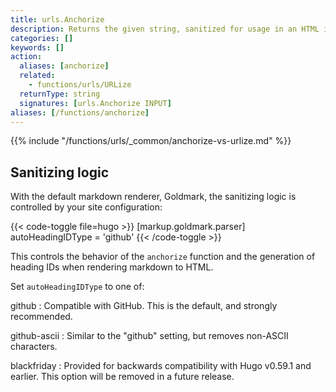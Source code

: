 ```yaml
---
title: urls.Anchorize
description: Returns the given string, sanitized for usage in an HTML id attribute.
categories: []
keywords: []
action:
  aliases: [anchorize]
  related:
    - functions/urls/URLize
  returnType: string
  signatures: [urls.Anchorize INPUT]
aliases: [/functions/anchorize]
---
```


{{% include "/functions/urls/_common/anchorize-vs-urlize.md" %}}

## Sanitizing logic

With the default markdown renderer, Goldmark, the sanitizing logic is controlled by your site configuration:

{{< code-toggle file=hugo >}}
[markup.goldmark.parser]
autoHeadingIDType = 'github'
{{< /code-toggle >}}

This controls the behavior of the `anchorize` function and the generation of heading IDs when rendering markdown to HTML.

Set `autoHeadingIDType` to one of:

github
: Compatible with GitHub. This is the default, and strongly recommended.

github-ascii
: Similar to the "github" setting, but removes non-ASCII characters. 

blackfriday
: Provided for backwards compatibility with Hugo v0.59.1 and earlier. This option will be removed in a future release.
